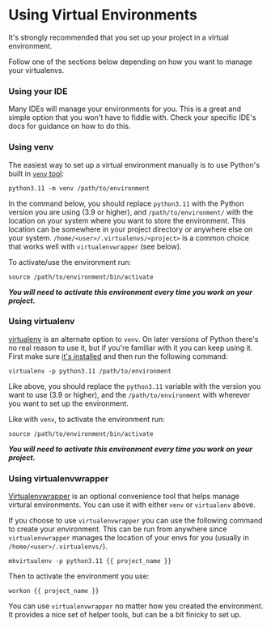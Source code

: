 Using Virtual Environments
==========================

It's strongly recommended that you set up your project in a virtual environment.

Follow one of the sections below depending on how you want to manage your virtualenvs.

### Using your IDE

Many IDEs will manage your environments for you.
This is a great and simple option that you won't have to fiddle with.
Check your specific IDE's docs for guidance on how to do this.

### Using venv

The easiest way to set up a virtual environment manually is to use Python's built in
[`venv` tool](https://docs.python.org/3/library/venv.html#module-venv):

```
python3.11 -m venv /path/to/environment
```

In the command below, you should replace `python3.11` with the Python version you are using (3.9 or higher), and 
`/path/to/environment/` with the location on your system where you want to store the environment.
This location can be somewhere in your project directory or anywhere else on your system.
`/home/<user>/.virtualenvs/<project>` is a common choice that works well with `virtualenvwrapper` (see below).

To activate/use the environment run:

```
source /path/to/environment/bin/activate
```

***You will need to activate this environment every time you work on your project.***
 
### Using virtualenv

[virtualenv](https://virtualenv.pypa.io/en/stable/) is an alternate option to `venv`.
On later versions of Python there's no real reason to use it, but if you're familiar with it
you can keep using it. First make sure [it's installed](https://virtualenv.pypa.io/en/stable/installation.html)
and then run the following command:

```
virtualenv -p python3.11 /path/to/environment
```

Like above, you should replace the `python3.11` variable with the version you want to use (3.9 or higher),
and the `/path/to/environment` with wherever you want to set up the environment.

Like with `venv`, to activate the environment run:

```
source /path/to/environment/bin/activate
```

***You will need to activate this environment every time you work on your project.***

### Using virtualenvwrapper

[Virtualenvwrapper](https://virtualenvwrapper.readthedocs.io/en/latest/) is an optional convenience 
tool that helps manage virtural environments.
You can use it with either `venv` or `virtualenv` above.
 
If you choose to use `virtualenvwrapper` you can use the following command to create your environment.
This can be run from anywhere since `virtualenvwrapper` manages the location of your envs for you
(usually in `/home/<user>/.virtualenvs/`).

```
mkvirtualenv -p python3.11 {{ project_name }}
```

Then to activate the environment you use:

```
workon {{ project_name }}
```

You can use `virtualenvwrapper` no matter how you created the environment.
It provides a nice set of helper tools, but can be a bit finicky to set up.
